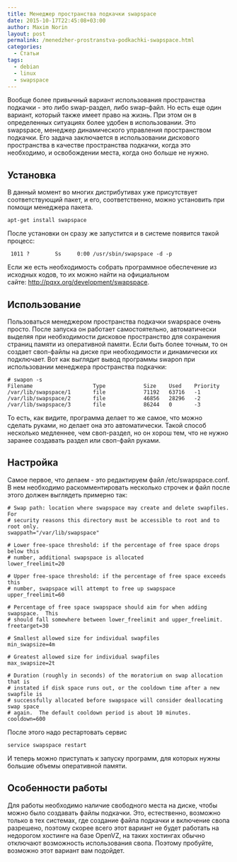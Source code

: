 ```yaml
---
title: Менеджер пространства подкачки swapspace
date: 2015-10-17T22:45:08+03:00
author: Maxim Norin
layout: post
permalink: /menedzher-prostranstva-podkachki-swapspace.html
categories:
  - Статьи
tags:
  - debian
  - linux
  - swapspace
---
```

Вообще более привычный вариант использования пространства подкачки - это либо swap-раздел, либо swap-файл. Но есть еще один вариант, который также имеет право на жизнь. При этом он в определенных ситуациях более удобен в использовании. Это swapspace, менеджер динамического управления пространством подкачки. Его задача заключается в использовании дискового пространства в качестве пространства подкачки, когда это необходимо, и освобождении места, когда оно больше не нужно.
<!--more-->

## Установка
В данный момент во многих дистрибутивах уже присутствует соответствующий пакет, и его, соответственно, можно установить при помощи менеджера пакета.
```
apt-get install swapspace
```
После установки он сразу же запустится и в системе появится такой процесс:
```
 1011 ?        Ss     0:00 /usr/sbin/swapspace -d -p
```
Если же есть необходимость собрать программное обеспечение из исходных кодов, то их можно найти на официальном сайте: http://pqxx.org/development/swapspace.

## Использование
Пользоваться менеджером пространства подкачки swapspace очень просто. После запуска он работает самостоятельно, автоматически выделяя при необходимости дисковое пространство для сохранения страниц памяти из оперативной памяти. Если быть более точным, то он создает своп-файлы на диске при необходимости и динамически их подключает. Вот как выглядит вывод программы swapon при использовании менеджера пространства подкачки:
```
# swapon -s
Filename                   Type            Size    Used    Priority
/var/lib/swapspace/1       file            71192   63716   -1
/var/lib/swapspace/2       file            46856   28296   -2
/var/lib/swapspace/3       file            86244   0       -3
```

То есть, как видите, программа делает то же самое, что можно сделать руками, но делает она это автоматически. Такой способ несколько медленнее, чем своп-раздел, но он хорош тем, что не нужно заранее создавать раздел или своп-файл руками.

## Настройка
Самое первое, что делаем - это редактируем файл /etc/swapspace.conf. В нем необходимо раскомментировать несколько строчек и файл после этого должен выглядеть примерно так:
```
# Swap path: location where swapspace may create and delete swapfiles.  For
# security reasons this directory must be accessible to root and to root only.
swappath="/var/lib/swapspace"

# Lower free-space threshold: if the percentage of free space drops below this
# number, additional swapspace is allocated
lower_freelimit=20

# Upper free-space threshold: if the percentage of free space exceeds this
# number, swapspace will attempt to free up swapspace
upper_freelimit=60

# Percentage of free space swapspace should aim for when adding swapspace.  This
# should fall somewhere between lower_freelimit and upper_freelimit.
freetarget=30

# Smallest allowed size for individual swapfiles
min_swapsize=4m

# Greatest allowed size for individual swapfiles
max_swapsize=2t

# Duration (roughly in seconds) of the moratorium on swap allocation that is
# instated if disk space runs out, or the cooldown time after a new swapfile is
# successfully allocated before swapspace will consider deallocating swap space
# again.  The default cooldown period is about 10 minutes.
cooldown=600
```

После этого надо рестартовать сервис
```
service swapspace restart
```
И теперь можно приступать к запуску программ, для которых нужны большие объемы оперативной памяти.

## Особенности работы
Для работы необходимо наличие свободного места на диске, чтобы можно было создавать файлы подкачки. Это, естественно, возможно только в тех системах, где создание файла подкачки и включение свопа разрешено, поэтому скорее всего этот вариант не будет работать на недорогом хостинге на базе OpenVZ, на таких хостингах обычно отключают возможность использования свопа. Поэтому пробуйте, возможно этот вариант вам подойдет.